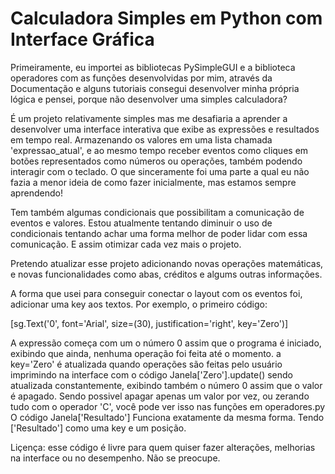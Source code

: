 # Calculadora Simples em Python com Interface Gráfica

 Primeiramente, eu importei as bibliotecas PySimpleGUI e a biblioteca operadores com as funções desenvolvidas por mim, através da Documentação e alguns tutoriais consegui desenvolver minha própria lógica e pensei, porque não desenvolver uma simples calculadora?

É um projeto relativamente simples mas me desafiaria a aprender a desenvolver uma interface interativa que exibe as expressões e resultados em tempo real. Armazenando os valores em uma lista chamada 'expressao_atual', e ao mesmo tempo receber eventos como cliques em botões representados como números ou operações, também podendo interagir com o teclado. O que sinceramente foi uma parte a qual eu não fazia a menor ideia de como fazer inicialmente, mas estamos sempre aprendendo! 

Tem também algumas condicionais que possibilitam a comunicação de eventos e valores. Estou atualmente tentando diminuir o uso de condicionais tentando achar uma forma melhor de poder lidar com essa comunicação. E assim otimizar cada vez mais o projeto.

Pretendo atualizar esse projeto adicionando novas operações matemáticas, e novas funcionalidades como abas, créditos e algums outras informações.

A forma que usei para conseguir conectar o layout com os eventos foi, adicionar uma key aos textos. Por exemplo, o primeiro código: 

   [sg.Text('0', font='Arial', size=(30), justification='right', key='Zero')]   
   
A expressão começa com um o número 0 assim que o programa é iniciado, exibindo que ainda, nenhuma operação foi feita até o momento. a key='Zero' é atualizada quando operações são feitas pelo usuário imprimindo na interface com o código Janela['Zero'].update() sendo atualizada constantemente, exibindo também o número 0 assim que o valor é apagado. Sendo possivel apagar apenas um valor por vez, ou zerando tudo com o operador 'C', você pode ver isso nas funções em operadores.py
   O código Janela['Resultado'] Funciona exatamente da mesma forma. Tendo ['Resultado'] como uma key e um posição.

Liçença: esse código é livre para quem quiser fazer alterações, melhorias na interface ou no desempenho. Não se preocupe.

